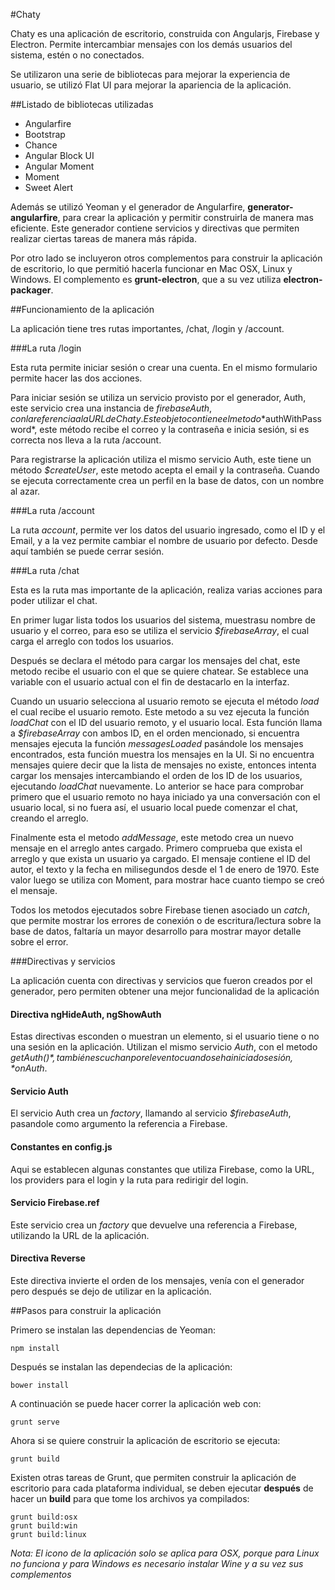 #Chaty

Chaty es una aplicación de escritorio, construida con Angularjs, Firebase y Electron. Permite intercambiar mensajes con los demás usuarios del sistema, estén o no conectados.

Se utilizaron una serie de bibliotecas para mejorar la experiencia de usuario, se utilizó Flat UI para mejorar la apariencia de la aplicación.

##Listado de bibliotecas utilizadas

* Angularfire
* Bootstrap
* Chance
* Angular Block UI
* Angular Moment
* Moment
* Sweet Alert

Además se utilizó Yeoman y el generador de Angularfire, **generator-angularfire**,  para crear la aplicación y permitir construirla de manera mas eficiente. Este generador contiene servicios y directivas que permiten realizar ciertas tareas de manera más rápida.

Por otro lado se incluyeron otros complementos para construir la aplicación de escritorio, lo 	que permitió hacerla funcionar en Mac OSX, Linux y Windows. El complemento es **grunt-electron**, que a su vez utiliza **electron-packager**.


##Funcionamiento de la aplicación

La aplicación tiene tres rutas importantes, /chat, /login y /account.

###La ruta /login

Esta ruta permite iniciar sesión o crear una cuenta. En el mismo formulario permite hacer las dos acciones.

Para iniciar sesión se utiliza un servicio provisto por el generador, Auth, este servicio crea una instancia de $firebaseAuth, con la referencia a la URL de Chaty. Este objeto contiene el metodo *$authWithPassword*, este método recibe el correo y la contraseña e inicia sesión, si es correcta nos lleva a la ruta /account.

Para registrarse la aplicación utiliza el mismo servicio Auth, este tiene un método *$createUser*, este metodo acepta el email y la contraseña. Cuando se ejecuta correctamente crea un perfil en la base de datos, con un nombre al azar.

###La ruta /account

La ruta *account*, permite ver los datos del usuario ingresado, como el ID y el Email, y a la vez permite cambiar el nombre de usuario por defecto. Desde aquí también se puede cerrar sesión.

###La ruta /chat

Esta es la ruta mas importante de la aplicación, realiza varias acciones para poder utilizar el chat.

En primer lugar lista todos los usuarios del sistema, muestrasu nombre de usuario y el correo, para eso se utiliza el servicio *$firebaseArray*, el cual carga el arreglo con todos los usuarios.

Después se declara el método para cargar los mensajes del chat, este metodo recibe el usuario con el que se quiere chatear. Se establece una variable con el usuario actual con el fin de destacarlo en la interfaz.

Cuando un usuario selecciona al usuario remoto se ejecuta el método *load* el cual recibe el usuario remoto. Este metodo a su vez ejecuta la función *loadChat* con el ID del usuario remoto, y el usuario local. Esta función llama a *$firebaseArray* con ambos ID, en el orden mencionado, si encuentra mensajes ejecuta la función *messagesLoaded* pasándole los mensajes encontrados, esta función muestra los mensajes en la UI. Si no encuentra mensajes quiere decir que la lista de mensajes no existe, entonces intenta cargar los mensajes intercambiando el orden de los ID de los usuarios, ejecutando *loadChat* nuevamente. Lo anterior se hace para comprobar primero que el usuario remoto no haya iniciado ya una conversación con el usuario local, si no fuera así, el usuario local puede comenzar el chat, creando el arreglo.

Finalmente esta el metodo *addMessage*, este metodo crea un nuevo mensaje en el arreglo antes cargado. Primero comprueba que exista el arreglo y que exista un usuario ya cargado. El mensaje contiene el ID del autor, el texto y la fecha en milisegundos desde el 1 de enero de 1970. Este valor luego se utiliza con Moment, para mostrar hace cuanto tiempo se creó el mensaje.

Todos los metodos ejecutados sobre Firebase tienen asociado un *catch*, que permite mostrar los errores de conexión o de escritura/lectura sobre la base de datos, faltaría un mayor desarrollo para mostrar mayor detalle sobre el error.

###Directivas y servicios

La aplicación cuenta con directivas y servicios que fueron creados por el generador, pero permiten obtener una mejor funcionalidad de la aplicación

#### Directiva ngHideAuth, ngShowAuth

Estas directivas esconden o muestran un elemento, si el usuario tiene o no una sesión en la aplicación. Utilizan el mismo servicio *Auth*, con el metodo *$getAuth()*, también escuchan por el evento cuando se ha iniciado sesión, *$onAuth*.

#### Servicio Auth

El servicio Auth crea un *factory*, llamando al servicio *$firebaseAuth*, pasandole como argumento la referencia a Firebase.

#### Constantes en config.js

Aqui se establecen algunas constantes que utiliza Firebase, como la URL, los providers para el login y la ruta para redirigir del login.  

#### Servicio Firebase.ref

Este servicio crea un *factory* que devuelve una referencia a Firebase, utilizando la URL de la aplicación.

#### Directiva Reverse

Este directiva invierte el orden de los mensajes, venía con el generador pero después se dejo de utilizar en la aplicación.


##Pasos para construir la aplicación

Primero se instalan las dependencias de Yeoman:

	npm install
	
Después se instalan las dependecias de la aplicación:

	bower install
	
A continuación se puede hacer correr la aplicación web con:

	grunt serve
	
Ahora si se quiere construir la aplicación de escritorio se ejecuta:

	grunt build
	
Existen otras tareas de Grunt, que permiten construir la aplicación de escritorio para cada plataforma individual, se deben ejecutar **después** de hacer un **build** para que tome los archivos ya compilados:

	grunt build:osx
	grunt build:win
	grunt build:linux
	
*Nota: El icono de la aplicación solo se aplica para OSX, porque para Linux no funciona y para Windows es necesario instalar Wine y a su vez sus complementos*